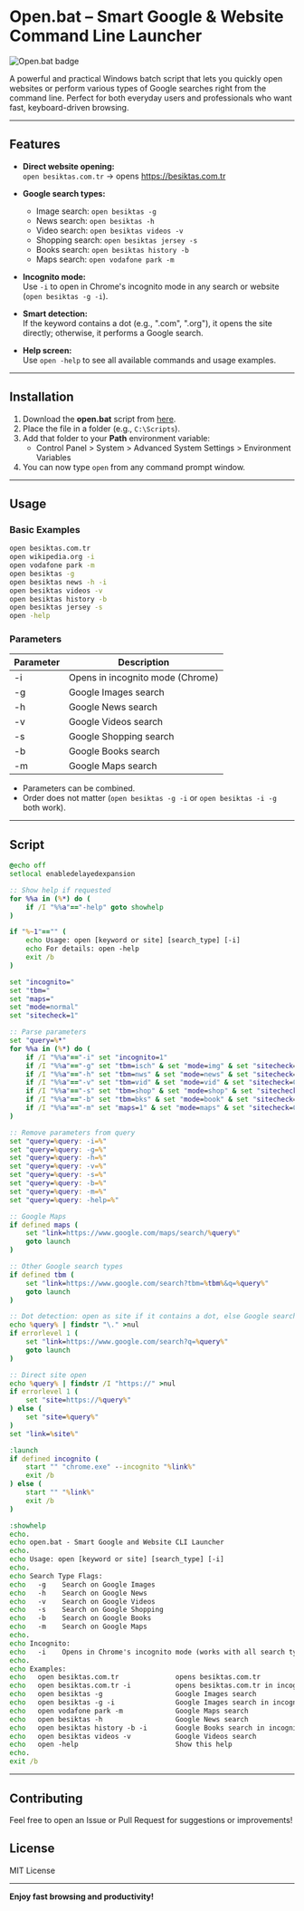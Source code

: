 # Open.bat – Smart Google & Website Command Line Launcher

![Open.bat badge](https://img.shields.io/badge/BATCH-WINDOWS-blue?style=flat-square)

A powerful and practical Windows batch script that lets you quickly open websites or perform various types of Google searches right from the command line. Perfect for both everyday users and professionals who want fast, keyboard-driven browsing.

---

## Features

- **Direct website opening:**  
  `open besiktas.com.tr` → opens https://besiktas.com.tr

- **Google search types:**  
  - Image search: `open besiktas -g`
  - News search: `open besiktas -h`
  - Video search: `open besiktas videos -v`
  - Shopping search: `open besiktas jersey -s`
  - Books search: `open besiktas history -b`
  - Maps search: `open vodafone park -m`

- **Incognito mode:**  
  Use `-i` to open in Chrome's incognito mode in any search or website (`open besiktas -g -i`).

- **Smart detection:**  
  If the keyword contains a dot (e.g., ".com", ".org"), it opens the site directly; otherwise, it performs a Google search.

- **Help screen:**  
  Use `open -help` to see all available commands and usage examples.

---

## Installation

1. Download the **open.bat** script from [here](./open.bat).
2. Place the file in a folder (e.g., `C:\Scripts`).
3. Add that folder to your **Path** environment variable:  
   - Control Panel > System > Advanced System Settings > Environment Variables
4. You can now type `open` from any command prompt window.

---

## Usage

### Basic Examples

```sh
open besiktas.com.tr
open wikipedia.org -i
open vodafone park -m
open besiktas -g
open besiktas news -h -i
open besiktas videos -v
open besiktas history -b
open besiktas jersey -s
open -help
```

### Parameters

| Parameter | Description |
|-----------|-------------|
| -i        | Opens in incognito mode (Chrome) |
| -g        | Google Images search             |
| -h        | Google News search               |
| -v        | Google Videos search             |
| -s        | Google Shopping search           |
| -b        | Google Books search              |
| -m        | Google Maps search               |

- Parameters can be combined.
- Order does not matter (`open besiktas -g -i` or `open besiktas -i -g` both work).

---

## Script

```bat name=open.bat
@echo off
setlocal enabledelayedexpansion

:: Show help if requested
for %%a in (%*) do (
    if /I "%%a"=="-help" goto showhelp
)

if "%~1"=="" (
    echo Usage: open [keyword or site] [search_type] [-i]
    echo For details: open -help
    exit /b
)

set "incognito="
set "tbm="
set "maps="
set "mode=normal"
set "sitecheck=1"

:: Parse parameters
set "query=%*"
for %%a in (%*) do (
    if /I "%%a"=="-i" set "incognito=1"
    if /I "%%a"=="-g" set "tbm=isch" & set "mode=img" & set "sitecheck=0"
    if /I "%%a"=="-h" set "tbm=nws" & set "mode=news" & set "sitecheck=0"
    if /I "%%a"=="-v" set "tbm=vid" & set "mode=vid" & set "sitecheck=0"
    if /I "%%a"=="-s" set "tbm=shop" & set "mode=shop" & set "sitecheck=0"
    if /I "%%a"=="-b" set "tbm=bks" & set "mode=book" & set "sitecheck=0"
    if /I "%%a"=="-m" set "maps=1" & set "mode=maps" & set "sitecheck=0"
)

:: Remove parameters from query
set "query=%query: -i=%"
set "query=%query: -g=%"
set "query=%query: -h=%"
set "query=%query: -v=%"
set "query=%query: -s=%"
set "query=%query: -b=%"
set "query=%query: -m=%"
set "query=%query: -help=%"

:: Google Maps
if defined maps (
    set "link=https://www.google.com/maps/search/%query%"
    goto launch
)

:: Other Google search types
if defined tbm (
    set "link=https://www.google.com/search?tbm=%tbm%&q=%query%"
    goto launch
)

:: Dot detection: open as site if it contains a dot, else Google search
echo %query% | findstr "\." >nul
if errorlevel 1 (
    set "link=https://www.google.com/search?q=%query%"
    goto launch
)

:: Direct site open
echo %query% | findstr /I "https://" >nul
if errorlevel 1 (
    set "site=https://%query%"
) else (
    set "site=%query%"
)
set "link=%site%"

:launch
if defined incognito (
    start "" "chrome.exe" --incognito "%link%"
    exit /b
) else (
    start "" "%link%"
    exit /b
)

:showhelp
echo.
echo open.bat - Smart Google and Website CLI Launcher
echo.
echo Usage: open [keyword or site] [search_type] [-i]
echo.
echo Search Type Flags:
echo   -g    Search on Google Images
echo   -h    Search on Google News
echo   -v    Search on Google Videos
echo   -s    Search on Google Shopping
echo   -b    Search on Google Books
echo   -m    Search on Google Maps
echo.
echo Incognito:
echo   -i    Opens in Chrome's incognito mode (works with all search types)
echo.
echo Examples:
echo   open besiktas.com.tr              opens besiktas.com.tr
echo   open besiktas.com.tr -i           opens besiktas.com.tr in incognito
echo   open besiktas -g                  Google Images search
echo   open besiktas -g -i               Google Images search in incognito
echo   open vodafone park -m             Google Maps search
echo   open besiktas -h                  Google News search
echo   open besiktas history -b -i       Google Books search in incognito
echo   open besiktas videos -v           Google Videos search
echo   open -help                        Show this help
echo.
exit /b
```

---

## Contributing

Feel free to open an Issue or Pull Request for suggestions or improvements!

## License

MIT License

---

**Enjoy fast browsing and productivity!**
